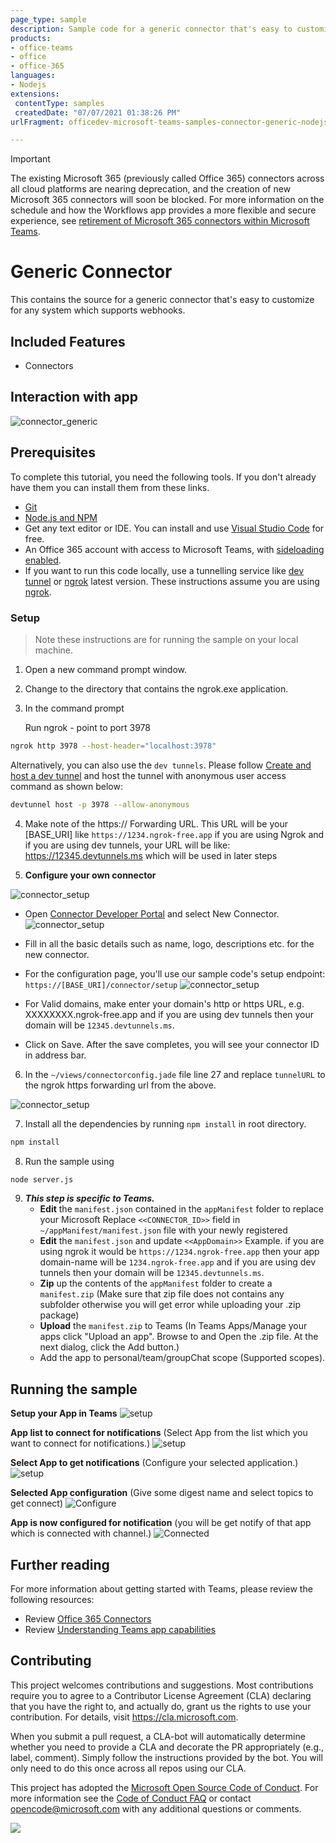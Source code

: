 ```yaml
---
page_type: sample
description: Sample code for a generic connector that's easy to customize for any system which supports webhooks.
products:
- office-teams
- office
- office-365
languages:
- Nodejs
extensions:
 contentType: samples
 createdDate: "07/07/2021 01:38:26 PM"
urlFragment: officedev-microsoft-teams-samples-connector-generic-nodejs

---
```


> [!IMPORTANT]
>
> The existing Microsoft 365 (previously called Office 365) connectors across all cloud platforms are nearing deprecation, and the creation of new Microsoft 365 connectors will soon be blocked. For more information on the schedule and how the Workflows app provides a more flexible and secure experience, see [retirement of Microsoft 365 connectors within Microsoft Teams](https://devblogs.microsoft.com/microsoft365dev/retirement-of-office-365-connectors-within-microsoft-teams/).

# Generic Connector 

This contains the source for a generic connector that's easy to customize for any system which supports webhooks.

## Included Features
* Connectors

## Interaction with app
![connector_generic](Images/connector_generic.gif) 
 
## Prerequisites
To complete this tutorial, you need the following tools. If you don't already have them you can install them from these links.

* [Git](https://git-scm.com/downloads) 
* [Node.js and NPM](https://nodejs.org/)
* Get any text editor or IDE. You can install and use [Visual Studio Code](https://code.visualstudio.com/download) for free.
* An Office 365 account with access to Microsoft Teams, with [sideloading enabled](https://docs.microsoft.com/microsoftteams/platform/concepts/build-and-test/prepare-your-o365-tenant#enable-custom-teams-apps-and-turn-on-custom-app-uploading).
* If you want to run this code locally, use a tunnelling service like [dev tunnel](https://learn.microsoft.com/en-us/azure/developer/dev-tunnels/get-started?tabs=windows) or [ngrok](https://ngrok.com/) latest version. These instructions assume you are using [ngrok](https://ngrok.com/). 

### Setup 
> Note these instructions are for running the sample on your local machine.

   1. Open a new command prompt window. 
   2. Change to the directory that contains the ngrok.exe application. 
   3. In the command prompt

      Run ngrok - point to port 3978

   ```bash
   ngrok http 3978 --host-header="localhost:3978"
   ```  

   Alternatively, you can also use the `dev tunnels`. Please follow [Create and host a dev tunnel](https://learn.microsoft.com/en-us/azure/developer/dev-tunnels/get-started?tabs=windows) and host the tunnel with anonymous user access command as shown below:

   ```bash
   devtunnel host -p 3978 --allow-anonymous
   ```

   4. Make note of the https:// Forwarding URL. This URL will be your [BASE_URI] like `https://1234.ngrok-free.app` if you are using Ngrok and if you are using dev tunnels, your URL will be like: https://12345.devtunnels.ms which will be used in later steps

   5. **Configure your own connector**

   ![connector_setup](Images/Connector_Setup/Connector_Setup.gif) 

   - Open [Connector Developer Portal](https://aka.ms/connectorsdashboard) and select New Connector.
   ![connector_setup](Images/Connector_Setup/1.New_Connector.png)

   - Fill in all the basic details such as name, logo, descriptions etc. for the new connector.
   - For the configuration page, you'll use our sample code's setup endpoint: `https://[BASE_URI]/connector/setup`
   ![connector_setup](Images/Connector_Setup/3.connector.png)

   - For Valid domains, make enter your domain's http or https URL, e.g. XXXXXXXX.ngrok-free.app and if you are using dev tunnels then your domain will be `12345.devtunnels.ms`.
   - Click on Save. After the save completes, you will see your connector ID in address bar.

  6. In the `~/views/connectorconfig.jade` file line 27 and replace `tunnelURL` to the ngrok https forwarding url from the above.

   ![connector_setup](Images/Connector_Setup/5.view_update.png)

  7. Install all the dependencies by running `npm install` in root directory.

   ```bash
   npm install
   ```
 8. Run the sample using 

   ```bash
   node server.js
   ```

 9. __*This step is specific to Teams.*__
    - **Edit** the `manifest.json` contained in the  `appManifest` folder to replace your Microsoft Replace `<<CONNECTOR_ID>>` field in `~/appManifest/manifest.json` file with your newly registered
    - **Edit** the `manifest.json` and update `<<AppDomain>>`
      Example. if you are using ngrok it would be `https://1234.ngrok-free.app` then your app domain-name will be `1234.ngrok-free.app` and if you are using dev tunnels then your domain will be `12345.devtunnels.ms`.
    - **Zip** up the contents of the `appManifest` folder to create a `manifest.zip` (Make sure that zip file does not contains any subfolder otherwise you will get error while uploading your .zip package)
    - **Upload** the `manifest.zip` to Teams (In Teams Apps/Manage your apps click "Upload an app". Browse to and Open the .zip file. At the next dialog, click the Add button.)
    - Add the app to personal/team/groupChat scope (Supported scopes).
   

## Running the sample

**Setup your App in Teams**
![setup](Images/1.Setup.png)

**App list to connect for notifications** (Select App from the list which you want to connect for notifications.)
![setup](Images/3.connectors_list.png) 

**Select App to get notifications** (Configure your selected application.)
![setup](Images/8.connect_bing_news.png)

**Selected App configuration** (Give some digest name and select topics to get connect)
![Configure](Images/9.bing_news_configuration.png)

**App is now configured for notification** (you will be get notify of that app which is connected with channel.)
![Connected](Images/10.bing_news_connected.png)


## Further reading
For more information about getting started with Teams, please review the following resources:
- Review [Office 365 Connectors](https://docs.microsoft.com/microsoftteams/platform/webhooks-and-connectors/how-to/connectors-creating)
- Review [Understanding Teams app capabilities](https://docs.microsoft.com/microsoftteams/platform/concepts/capabilities-overview)

## Contributing

This project welcomes contributions and suggestions.  Most contributions require you to agree to a
Contributor License Agreement (CLA) declaring that you have the right to, and actually do, grant us
the rights to use your contribution. For details, visit https://cla.microsoft.com.

When you submit a pull request, a CLA-bot will automatically determine whether you need to provide
a CLA and decorate the PR appropriately (e.g., label, comment). Simply follow the instructions
provided by the bot. You will only need to do this once across all repos using our CLA.

This project has adopted the [Microsoft Open Source Code of Conduct](https://opensource.microsoft.com/codeofconduct/).
For more information see the [Code of Conduct FAQ](https://opensource.microsoft.com/codeofconduct/faq/) or
contact [opencode@microsoft.com](mailto:opencode@microsoft.com) with any additional questions or comments.



<img src="https://pnptelemetry.azurewebsites.net/microsoft-teams-samples/samples/connector-generic-nodejs" />
